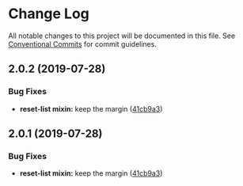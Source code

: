 # Change Log

All notable changes to this project will be documented in this file.
See [Conventional Commits](https://conventionalcommits.org) for commit guidelines.

## 2.0.2 (2019-07-28)


### Bug Fixes

* **reset-list mixin:** keep the margin ([41cb9a3](https://github.com/wocss/wocss/commit/41cb9a3))





<a name="2.0.1"></a>
## 2.0.1 (2019-07-28)


### Bug Fixes

* **reset-list mixin:** keep the margin ([41cb9a3](https://github.com/wocss/wocss/commit/41cb9a3))

